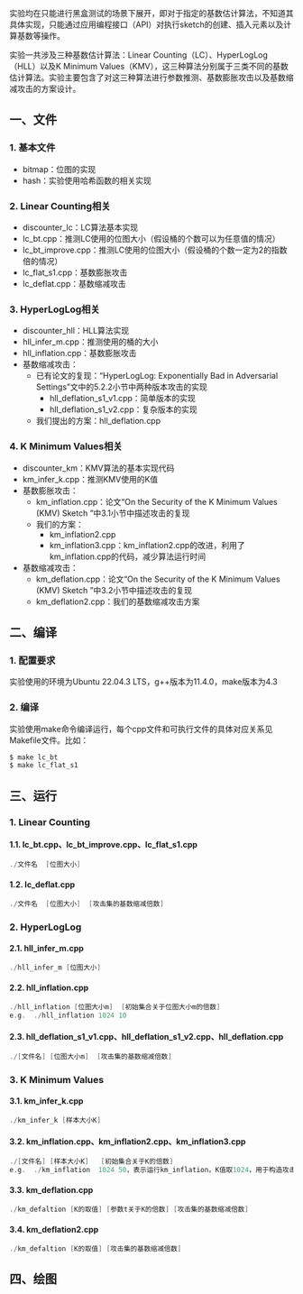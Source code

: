 实验均在只能进行黑盒测试的场景下展开，即对于指定的基数估计算法，不知道其具体实现，只能通过应用编程接口（API）对执行sketch的创建、插入元素以及计算基数等操作。

实验一共涉及三种基数估计算法：Linear Counting（LC）、HyperLogLog（HLL）以及K Minimum Values（KMV），这三种算法分别属于三类不同的基数估计算法。实验主要包含了对这三种算法进行参数推测、基数膨胀攻击以及基数缩减攻击的方案设计。
## 一、文件
### 1. 基本文件

- bitmap：位图的实现
- hash：实验使用哈希函数的相关实现
### 2. Linear Counting相关

- discounter_lc：LC算法基本实现
- lc_bt.cpp：推测LC使用的位图大小（假设桶的个数可以为任意值的情况）
- lc_bt_improve.cpp：推测LC使用的位图大小（假设桶的个数一定为2的指数倍的情况）
- lc_flat_s1.cpp：基数膨胀攻击
- lc_deflat.cpp：基数缩减攻击
### 3. HyperLogLog相关

- discounter_hll：HLL算法实现
- hll_infer_m.cpp：推测使用的桶的大小
- hll_inflation.cpp：基数膨胀攻击
- 基数缩减攻击：
   - 已有论文的复现：“HyperLogLog: Exponentially Bad in Adversarial Settings”文中的5.2.2小节中两种版本攻击的实现
      - hll_deflation_s1_v1.cpp：简单版本的实现
      - hll_deflation_s1_v2.cpp：复杂版本的实现
   - 我们提出的方案：hll_deflation.cpp
### 4. K Minimum Values相关

- discounter_km：KMV算法的基本实现代码
- km_infer_k.cpp：推测KMV使用的K值
- 基数膨胀攻击：
   - km_inflation.cpp：论文“On the Security of the K Minimum Values (KMV) Sketch ”中3.1小节中描述攻击的复现
   - 我们的方案：
      - km_inflation2.cpp
      - km_inflation3.cpp：km_inflation2.cpp的改进，利用了km_inflation.cpp的代码，减少算法运行时间
- 基数缩减攻击：
   - km_deflation.cpp：论文“On the Security of the K Minimum Values (KMV) Sketch ”中3.2小节中描述攻击的复现
   - km_deflation2.cpp：我们的基数缩减攻击方案
## 二、编译
### 1. 配置要求
实验使用的环境为Ubuntu 22.04.3 LTS，g++版本为11.4.0，make版本为4.3
### 2. 编译
实验使用make命令编译运行，每个cpp文件和可执行文件的具体对应关系见Makefile文件。比如：
```c
$ make lc_bt
$ make lc_flat_s1
```
## 三、运行
### 1. Linear Counting
#### 1.1. lc_bt.cpp、lc_bt_improve.cpp、lc_flat_s1.cpp
```c
./文件名  [位图大小]
```
#### 1.2. lc_deflat.cpp
```c
./文件名  [位图大小]  [攻击集的基数缩减倍数]
```
### 2. HyperLogLog
#### 2.1. hll_infer_m.cpp
```c
./hll_infer_m [位图大小]
```
#### 2.2. hll_inflation.cpp
```c
./hll_inflation [位图大小m]  [初始集合关于位图大小m的倍数]
e.g.  ./hll_inflation 1024 10
```
#### 2.3. hll_deflation_s1_v1.cpp、hll_deflation_s1_v2.cpp、hll_deflation.cpp
```c
./[文件名] [位图大小m]  [攻击集的基数缩减倍数]
```
### 3. K Minimum Values
#### 3.1. km_infer_k.cpp
```c
./km_infer_k [样本大小K]
```
#### 3.2. km_inflation.cpp、km_inflation2.cpp、km_inflation3.cpp
```c
./[文件名] [样本大小K]   [初始集合关于K的倍数]
e.g.  ./km_inflation  1024 50，表示运行km_inflation，K值取1024，用于构造攻击集的初始集合大小为50K
```
#### 3.3. km_deflation.cpp
```c
./km_defaltion [K的取值] [参数t关于K的倍数] [攻击集的基数缩减倍数]
```
#### 3.4. km_deflation2.cpp
```c
./km_defaltion [K的取值] [攻击集的基数缩减倍数]
```
## 四、绘图

